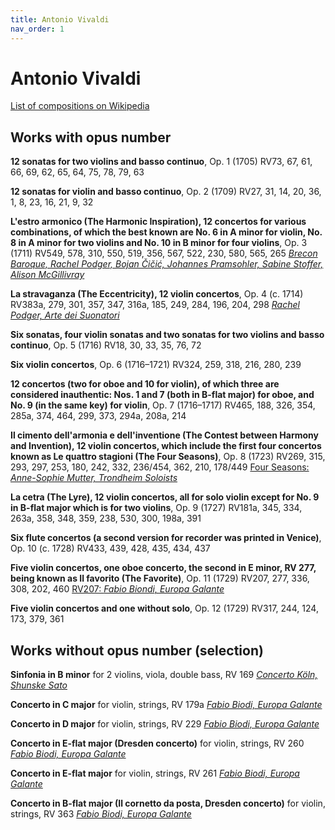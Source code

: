 ```yaml
---
title: Antonio Vivaldi
nav_order: 1
---
```


# Antonio Vivaldi

[List of compositions on Wikipedia](https://en.wikipedia.org/wiki/List_of_compositions_by_Antonio_Vivaldi)

## Works with opus number

**12 sonatas for two violins and basso continuo**, Op. 1 (1705) RV73, 67, 61, 66, 69, 62, 65, 64, 75, 78, 79, 63

**12 sonatas for violin and basso continuo**, Op. 2 (1709) RV27, 31, 14, 20, 36, 1, 8, 23, 16, 21, 9, 32

**L'estro armonico (The Harmonic Inspiration), 12 concertos for various combinations, of which the best known are No. 6 in A minor for violin, No. 8 in A minor for two violins and No. 10 in B minor for four violins**, Op. 3 (1711) RV549, 578, 310, 550, 519, 356, 567, 522, 230, 580, 565, 265 [*Brecon Baroque, Rachel Podger, Bojan Čičić, Johannes Pramsohler, Sabine Stoffer, Alison McGillivray*](http://www.tidal.com/track/269505340)

**La stravaganza (The Eccentricity), 12 violin concertos**, Op. 4 (c. 1714) RV383a, 279, 301, 357, 347, 316a, 185, 249, 284, 196, 204, 298 [*Rachel Podger, Arte dei Suonatori*](http://www.tidal.com/track/269505628)

**Six sonatas, four violin sonatas and two sonatas for two violins and basso continuo**, Op. 5 (1716) RV18, 30, 33, 35, 76, 72

**Six violin concertos**, Op. 6 (1716–1721) RV324, 259, 318, 216, 280, 239

**12 concertos (two for oboe and 10 for violin), of which three are considered inauthentic: Nos. 1 and 7 (both in B-flat major) for oboe, and No. 9 (in the same key) for violin**, Op. 7 (1716–1717) RV465, 188, 326, 354, 285a, 374, 464, 299, 373, 294a, 208a, 214

**Il cimento dell'armonia e dell'inventione (The Contest between Harmony and Invention), 12 violin concertos, which include the first four concertos known as Le quattro stagioni (The Four Seasons)**, Op. 8 (1723) RV269, 315, 293, 297, 253, 180, 242, 332, 236/454, 362, 210, 178/449 [Four Seasons: *Anne-Sophie Mutter, Trondheim Soloists*](http://www.tidal.com/track/77697108)

**La cetra (The Lyre), 12 violin concertos, all for solo violin except for No. 9 in B-flat major which is for two violins**, Op. 9 (1727) RV181a, 345, 334, 263a, 358, 348, 359, 238, 530, 300, 198a, 391

**Six flute concertos (a second version for recorder was printed in Venice)**, Op. 10 (c. 1728) RV433, 439, 428, 435, 434, 437

**Five violin concertos, one oboe concerto, the second in E minor, RV 277, being known as Il favorito (The Favorite)**, Op. 11 (1729) RV207, 277, 336, 308, 202, 460 [RV207: *Fabio Biondi, Europa Galante*](http://www.tidal.com/track/304319788)

**Five violin concertos and one without solo**, Op. 12 (1729) RV317, 244, 124, 173, 379, 361

## Works without opus number (selection)

**Sinfonia in B minor** for 2 violins, viola, double bass, RV 169 [*Concerto Köln, Shunske Sato*](http://www.tidal.com/track/64126591)

**Concerto in C major** for violin, strings, RV 179a [*Fabio Biodi, Europa Galante*](http://www.tidal.com/track/304319795)

**Concerto in D major** for violin, strings, RV 229 [*Fabio Biodi, Europa Galante*](http://www.tidal.com/track/304319781)

**Concerto in E-flat major (Dresden concerto)** for violin, strings, RV 260 [*Fabio Biodi, Europa Galante*](http://www.tidal.com/track/304319792)

**Concerto in E-flat major** for violin, strings, RV 261 [*Fabio Biodi, Europa Galante*](http://www.tidal.com/track/304319798)

**Concerto in B-flat major (Il cornetto da posta, Dresden concerto)** for violin, strings, RV 363 [*Fabio Biodi, Europa Galante*](http://www.tidal.com/track/304319784)